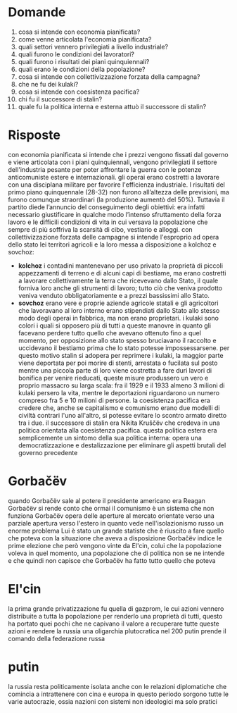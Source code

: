 # Domande
1) cosa si intende con economia pianificata?
2) come venne articolata l'economia pianificata?
3) quali settori vennero privilegiati a livello industriale?
4) quali furono le condizioni dei lavoratori?
5) quali furono i risultati dei piani quinquiennali?
6) quali erano le condizioni della popolazione?
7) cosa si intende con collettivizzazione forzata della campagna?
8) che ne fu dei kulaki?
9) cosa si intende con coesistenza pacifica?
10) chi fu il successore di stalin?
11) quale fu la politica interna e esterna attuò il successore di stalin?

# Risposte
con economia pianificata si intende che i prezzi vengono fissati dal governo e viene articolata con i piani quinquiennali, vengono privilegiati il settore dell'industria pesante per poter affrontare la guerra con le potenze anticomuniste estere e internazionali. gli operai erano costretti a lavorare con una disciplana militare per favorire l'efficienza industriale. I risultati del primo piano quinquennale (28-32) non furono all’altezza delle previsioni, ma furono comunque straordinari (la produzione aumentò del 50%). Tuttavia il partito diede l’annuncio del conseguimento degli obiettivi: era infatti necessario giustificare in qualche modo l’intenso sfruttamento della forza lavoro e le difficili condizioni di vita in cui versava la popolazione che sempre di più soffriva la scarsità di cibo, vestiario e alloggi.
con collettivizzazione forzata delle campagne si intende l'esproprio ad opera dello stato lei territori agricoli e la loro messa a disposizione a kolchoz e sovchoz:
- **kolchoz** i contadini mantenevano per uso privato la proprietà di piccoli appezzamenti di terreno e di alcuni capi di bestiame, ma erano costretti a lavorare collettivamente la terra che ricevevano dallo Stato, il quale forniva loro anche gli strumenti di lavoro; tutto ciò che veniva prodotto veniva venduto obbligatoriamente e a prezzi bassissimi allo Stato.
- **sovchoz** erano vere e proprie aziende agricole statali e gli agricoltori che lavoravano al loro interno erano stipendiati dallo Stato allo stesso modo degli operai in fabbrica, ma non erano proprietari.
i kulaki sono colori i quali si opposero più di tutti a queste manovre in quanto gli facevano perdere tutto quello che avevano ottenuto fino a quel momento, per opposizione allo stato spesso bruciavano il raccolto e uccidevano il bestiamo prima che lo stato potesse impossessarsene. per questo motivo stalin si adopera per reprimere i kulaki, la maggior parte viene deportata per poi morire di stenti, arrestata o fucilata sul posto mentre una piccola parte di loro viene costretta a fare duri lavori di bonifica per venire rieducati, queste misure produssero un vero e proprio massacro su larga scala: fra il 1929 e il 1933 almeno 3 milioni di kulaki persero la vita, mentre le deportazioni riguardarono un numero compreso fra 5 e 10 milioni di persone.
la coesistenza pacifica era credere che, anche se capitalismo e comunismo erano due modelli di civiltà contrari l'uno all'altro, si potesse evitare lo scontro armato diretto tra i due. il successore di stalin era Nikita Kruščëv che credeva in una politica orientata alla coesistenza pacifica. questa politica estera era semplicemente un sintomo della sua politica interna: opera una democratizzazione e destalizzazione per eliminare gli aspetti brutali del governo precedente
# Gorbačëv
quando Gorbačëv sale al potere il presidente americano era Reagan
Gorbačëv si rende conto che ormai il comunismo è un sistema che non funziona
Gorbačëv opera delle aperture al mercato orientate verso una parziale apertura verso l'estero in quanto vede nell'isolazionismo russo un enorme problema
Lui è stato un grande statiste che è riuscito a fare quello che poteva con la situazione che aveva a disposizione
Gorbačëv indice le prime elezione che però vengono vinte da El'cin, colui che la popolazione voleva in quel momento, una popolazione che di politica non se ne intende e che quindi non capisce che Gorbačëv ha fatto tutto quello che poteva
# El'cin
la prima grande privatizzazione fu quella di gazprom, le cui azioni vennero distribuite a tutta la popolazione per renderlo una proprietà di tutti, questo ha portato quei pochi che ne capivano il valore a recuperare tutte queste azioni e rendere la russia una oligarchia plutocratica
nel 200 putin prende il comando della federazione russa
# putin
la russia resta politicamente isolata anche con le relazioni diplomatiche che comincia a intrattenere con cina e europa
in questo periodo sorgono tutte le varie autocrazie, ossia nazioni con sistemi non ideologici ma solo pratici